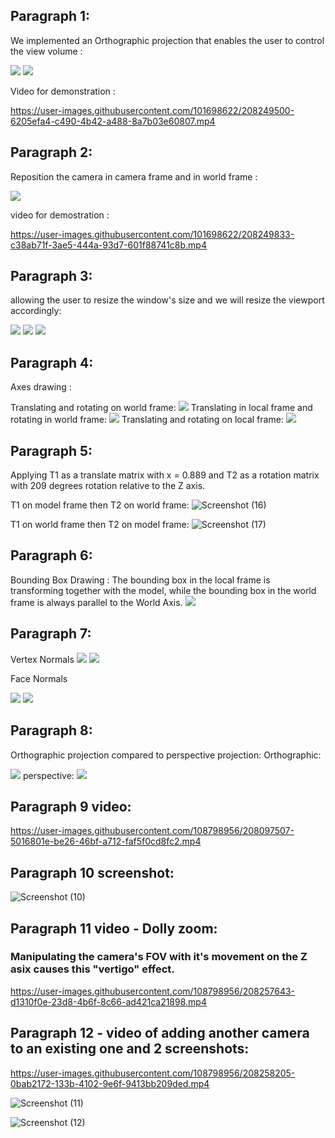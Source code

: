 ## Paragraph 1:
We implemented an Orthographic projection that enables the user to control the view volume :

<img src='./1a.png'>
<img src='./1b.png'>

Video for demonstration :


https://user-images.githubusercontent.com/101698622/208249500-6205efa4-c490-4b42-a488-8a7b03e60807.mp4


## Paragraph 2:

Reposition the camera in camera frame and in world frame :

<img src='./2a.png'>

video for demostration :



https://user-images.githubusercontent.com/101698622/208249833-c38ab71f-3ae5-444a-93d7-601f88741c8b.mp4



## Paragraph 3:

allowing the user to resize the window's size and we will resize the viewport accordingly:

<img src='./3a.png'>
<img src='./3b.png'>
<img src='./3c.png'>


## Paragraph 4:

Axes drawing :

Translating and rotating on world frame: 
<img src='./4a.png'>
Translating in local frame and rotating in world frame:
<img src='./4b.png'>
Translating and rotating on local frame: 
<img src='./4c.png'>

## Paragraph 5:
Applying T1 as a translate matrix with x = 0.889 and T2 as a rotation matrix with 209 degrees rotation relative to the Z axis.

T1 on model frame then T2 on world frame:
![Screenshot (16)](https://user-images.githubusercontent.com/108798956/208262472-f660eafc-83bb-492c-bdac-b3cc6ab86ee1.png)

T1 on world frame then T2 on model frame:
![Screenshot (17)](https://user-images.githubusercontent.com/108798956/208262488-81c9f035-6294-4458-8b94-abe2c5b0d713.png)




## Paragraph 6:

Bounding Box Drawing :
The bounding box in the local frame is transforming together with the model,
while the bounding box in the world frame is always parallel to the World Axis.
<img src='./6aNew.png'>

## Paragraph 7:

Vertex Normals
<img src='./7a.png'>
<img src='./7b.png'>

Face Normals

<img src='./7c.png'>
<img src='./7d.png'>

## Paragraph 8:

Orthographic projection compared to perspective projection:
Orthographic:

<img src='./8a.png'>
perspective:

<img src='./8b.png'>


## Paragraph 9 video:


https://user-images.githubusercontent.com/108798956/208097507-5016801e-be26-46bf-a712-faf5f0cd8fc2.mp4

## Paragraph 10 screenshot:


![Screenshot (10)](https://user-images.githubusercontent.com/108798956/208098804-1105a309-3426-4ea2-b250-67a48d914290.png)

## Paragraph 11 video - Dolly zoom:
### Manipulating the camera's FOV with it's movement on the Z asix causes  this "vertigo" effect.


https://user-images.githubusercontent.com/108798956/208257643-d1310f0e-23d8-4b6f-8c66-ad421ca21898.mp4


## Paragraph 12 - video of adding another camera to an existing one and 2 screenshots:


https://user-images.githubusercontent.com/108798956/208258205-0bab2172-133b-4102-9e6f-9413bb209ded.mp4

![Screenshot (11)](https://user-images.githubusercontent.com/108798956/208258290-b68c6eff-240f-45b8-b3c6-6c36d866bc50.png)

![Screenshot (12)](https://user-images.githubusercontent.com/108798956/208258310-231d2b86-f4e6-4387-900a-fb8d995f0b81.png)





